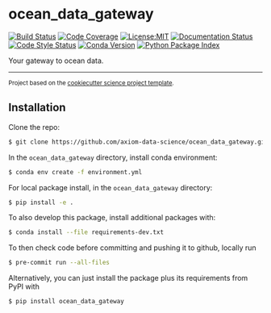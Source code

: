 ocean_data_gateway
==============================
[![Build Status](https://img.shields.io/github/workflow/status/axiom-data-science/ocean_data_gateway/Tests?logo=github&style=for-the-badge)](https://github.com/axiom-data-science/ocean_data_gateway/actions)
[![Code Coverage](https://img.shields.io/codecov/c/github/axiom-data-science/ocean_data_gateway.svg?style=for-the-badge)](https://codecov.io/gh/axiom-data-science/ocean_data_gateway)
[![License:MIT](https://img.shields.io/badge/License-MIT-green.svg?style=for-the-badge)](https://opensource.org/licenses/MIT)
[![Documentation Status](https://img.shields.io/readthedocs/ocean_data_gateway/latest.svg?style=for-the-badge)](https://ocean_data_gateway.readthedocs.io/en/latest/?badge=latest)
[![Code Style Status](https://img.shields.io/github/workflow/status/axiom-data-science/ocean_data_gateway/linting%20with%20pre-commit?label=Code%20Style&style=for-the-badge)](https://github.com/axiom-data-science/ocean_data_gateway/actions)
[![Conda Version](https://img.shields.io/conda/vn/conda-forge/ocean_data_gateway.svg?style=for-the-badge)](https://anaconda.org/conda-forge/ocean_data_gateway)
[![Python Package Index](https://img.shields.io/pypi/v/ocean_data_gateway.svg?style=for-the-badge)](https://pypi.org/project/ocean_data_gateway)

Your gateway to ocean data.

--------

<p><small>Project based on the <a target="_blank" href="https://github.com/jbusecke/cookiecutter-science-project">cookiecutter science project template</a>.</small></p>


## Installation

Clone the repo:
``` bash
$ git clone https://github.com/axiom-data-science/ocean_data_gateway.git
```

In the `ocean_data_gateway` directory, install conda environment:
``` bash
$ conda env create -f environment.yml
```

For local package install, in the `ocean_data_gateway` directory:
``` bash
$ pip install -e .
```

To also develop this package, install additional packages with:
``` bash
$ conda install --file requirements-dev.txt
```

To then check code before committing and pushing it to github, locally run
``` bash
$ pre-commit run --all-files
```

Alternatively, you can just install the package plus its requirements from PyPI with
``` bash
$ pip install ocean_data_gateway
```
